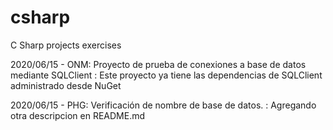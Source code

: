 # csharp
C Sharp projects exercises

2020/06/15 - ONM: Proyecto de prueba de conexiones a base de datos mediante SQLClient
				: Este proyecto ya tiene las dependencias de SQLClient administrado desde NuGet

2020/06/15 - PHG: Verificación de nombre de base de datos.
				: Agregando otra descripcion en README.md
